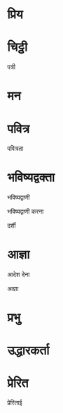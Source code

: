 #  प्रिय
#  चिट्ठी

 पत्री
#  मन
#  पवित्र

 पवित्रता
#  भविष्यद्वक्ता

 भविष्यद्वाणी

 भविष्यद्वाणी करना

 दर्शी
#  आज्ञा

 आदेश देना

 आज्ञा
#  प्रभु
#  उद्धारकर्ता
#  प्रेरित

 प्रेरिताई